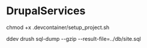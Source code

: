 # DrupalServices
chmod +x .devcontainer/setup_project.sh


ddev drush sql-dump --gzip --result-file=../db/site.sql


